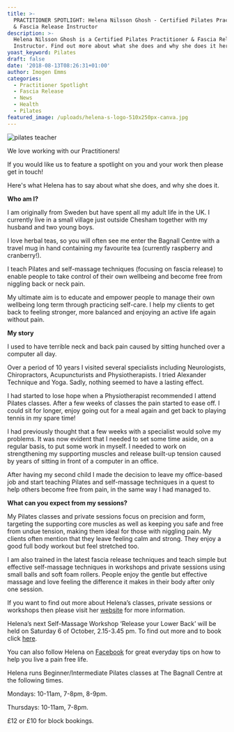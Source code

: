 ```yaml
---
title: >-
  PRACTITIONER SPOTLIGHT: Helena Nilsson Ghosh - Certified Pilates Practitioner
  & Fascia Release Instructor
description: >-
  Helena Nilsson Ghosh is a Certified Pilates Practitioner & Fascia Release
  Instructor. Find out more about what she does and why she does it here.
yoast_keyword: Pilates
draft: false
date: '2018-08-13T08:26:31+01:00'
author: Imogen Emms
categories:
  - Practitioner Spotlight
  - Fascia Release
  - News
  - Health
  - Pilates
featured_image: /uploads/helena-s-logo-510x250px-canva.jpg
---
```

![pilates teacher](/uploads/helena-nilsson-ghosh.jpg)

We love working with our Practitioners!

If you would like us to feature a spotlight on you and your work then please get in touch!

Here's what Helena has to say about what she does, and why she does it.

**Who am I?**

I am originally from Sweden but have spent all my adult life in the UK.  I currently live in a small village just outside Chesham together with my husband and two young boys.

I love herbal teas, so you will often see me enter the Bagnall Centre with a travel mug in hand containing my favourite tea (currently raspberry and cranberry!). 

I teach Pilates and self-massage techniques (focusing on fascia release) to enable people to take control of their own wellbeing and become free from niggling back or neck pain. 

My ultimate aim is to educate and empower people to manage their own wellbeing long term through practicing self-care. I help my clients to get back to feeling stronger, more balanced and enjoying an active life again without pain.

**My story**

I used to have terrible neck and back pain caused by sitting hunched over a computer all day. 

Over a period of 10 years I visited several specialists including Neurologists, Chiropractors, Acupuncturists and Physiotherapists. I tried Alexander Technique and Yoga. Sadly, nothing seemed to have a lasting effect. 

I had started to lose hope when a Physiotherapist recommended I attend Pilates classes. After a few weeks of classes the pain started to ease off.  I could sit for longer, enjoy going out for a meal again and get back to playing tennis in my spare time! 

I had previously thought that a few weeks with a specialist would solve my problems. It was now evident that I needed to set some time aside, on a regular basis, to put some work in myself. I needed to work on strengthening my supporting muscles and release built-up tension caused by years of sitting in front of a computer in an office.  

After having my second child I made the decision to leave my office-based job and start teaching Pilates and self-massage techniques in a quest to help others become free from pain, in the same way I had managed to.  

**What can you expect from my sessions?**

My Pilates classes and private sessions focus on precision and form,  targeting the supporting core muscles as well as keeping you safe and free from undue tension, making them ideal for those with niggling pain. My clients often mention that they leave feeling calm and strong. They enjoy a good full body workout but feel stretched too. 

I am also trained in the latest fascia release techniques and teach simple but effective self-massage techniques in workshops and private sessions using small balls and soft foam rollers. People enjoy the gentle but effective massage and love feeling the difference it makes in their body after only one session. 

If you want to find out more about Helena’s classes, private sessions or workshops then please visit her [website](https://www.prioritypilates.com/) for more information.

Helena’s next Self-Massage Workshop ‘Release your Lower Back’ will be held on Saturday 6 of October, 2.15-3.45 pm. To find out more and to book click [here](https://www.prioritypilates.com/self-massage-workshops). 

You can also follow Helena on [Facebook](https://www.facebook.com/prioritypilates/) for great everyday tips on how to help you live a pain free life.  

Helena runs Beginner/Intermediate Pilates classes at The Bagnall Centre at the following times. 

Mondays: 10-11am, 7-8pm, 8-9pm.

Thursdays: 10-11am, 7-8pm.

£12 or £10 for block bookings.

